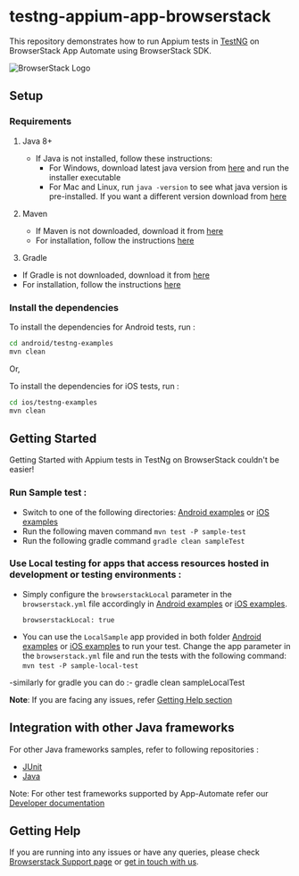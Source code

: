 # testng-appium-app-browserstack

This repository demonstrates how to run Appium tests in [TestNG](http://testng.org) on BrowserStack App Automate using BrowserStack SDK.

![BrowserStack Logo](https://d98b8t1nnulk5.cloudfront.net/production/images/layout/logo-header.png?1469004780)

## Setup

### Requirements

1. Java 8+

    - If Java is not installed, follow these instructions:
        - For Windows, download latest java version from [here](https://java.com/en/download/) and run the installer executable
        - For Mac and Linux, run `java -version` to see what java version is pre-installed. If you want a different version download from [here](https://java.com/en/download/)

2. Maven
   - If Maven is not downloaded, download it from [here](https://maven.apache.org/download.cgi)
   - For installation, follow the instructions [here](https://maven.apache.org/install.html)

3. Gradle
  - If Gradle is not downloaded, download it from [here](https://gradle.org/releases/)  
  - For installation, follow the instructions [here](https://gradle.org/install/) 

### Install the dependencies

To install the dependencies for Android tests, run :
```sh
cd android/testng-examples
mvn clean
```

Or,

To install the dependencies for iOS tests, run :

```sh
cd ios/testng-examples
mvn clean
```

## Getting Started

Getting Started with Appium tests in TestNg on BrowserStack couldn't be easier!

### **Run Sample test :**

- Switch to one of the following directories: [Android examples](android/testng-examples) or [iOS examples](ios/testng-examples)
- Run the following maven command `mvn test -P sample-test`
- Run the following gradle command `gradle clean sampleTest`

### **Use Local testing for apps that access resources hosted in development or testing environments :**

- Simply configure the `browserstackLocal` parameter in the `browserstack.yml` file accordingly in [Android examples](android/testng-examples) or [iOS examples](ios/testng-examples).
  ```
  browserstackLocal: true
  ```
- You can use the `LocalSample` app provided in both folder [Android examples](android/testng-examples) or [iOS examples](ios/testng-examples) to run your test. Change the app parameter in the `browserstack.yml` file and run the tests with the following command: `mvn test -P sample-local-test`

-similarly for gradle you can do :- gradle clean sampleLocalTest


**Note**: If you are facing any issues, refer [Getting Help section](#Getting-Help)

## Integration with other Java frameworks

For other Java frameworks samples, refer to following repositories :

- [JUnit](https://github.com/browserstack/junit-appium-app-browserstack)
- [Java](https://github.com/browserstack/java-appium-app-browserstack)

Note: For other test frameworks supported by App-Automate refer our [Developer documentation](https://www.browserstack.com/docs/)

## Getting Help

If you are running into any issues or have any queries, please check [Browserstack Support page](https://www.browserstack.com/support/app-automate) or [get in touch with us](https://www.browserstack.com/contact?ref=help).